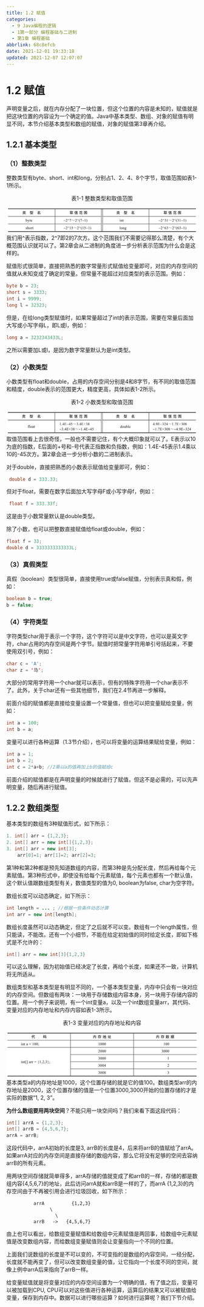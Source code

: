```yaml
---
title: 1.2 赋值
categories:
  - 9 Java编程的逻辑
  - 1第一部分 编程基础与二进制
  - 第1章 编程基础
abbrlink: 68c8efcb
date: 2021-12-01 19:33:18
updated: 2021-12-07 12:07:07
---
```

# 1.2 赋值
声明变量之后，就在内存分配了一块位置，但这个位置的内容是未知的，赋值就是把这块位置的内容设为一个确定的值。Java中基本类型、数组、对象的赋值有明显不同，本节介绍基本类型和数组的赋值，对象的赋值第3章再介绍。

## 1.2.1 基本类型
### （1）整数类型
整数类型有byte、short、int和long，分别占1、2、4、8个字节，取值范围如表1-1所示。

<center>表1-1 整数类型和取值范围</center>

![epub_923038_6](https://raw.githubusercontent.com/lanlan2017/images/master/Blog/2021/11/20211130220747.jpeg)
我们用^表示指数，2^7即2的7次方。这个范围我们不需要记得那么清楚，有个大概范围认识就可以了。第2章会从二进制的角度进一步分析表示范围为什么会是这样的。

赋值形式很简单，直接把熟悉的数字常量形式赋值给变量即可，对应的内存空间的值就从未知变成了确定的常量。但常量不能超过对应类型的表示范围。例如：

```java
byte b = 23;
short s = 3333;
int i = 9999;
long l = 32323;
```

但是，在给long类型赋值时，如果常量超过了int的表示范围，需要在常量后面加大写或小写字母L，即L或l，例如：

```java
long a = 3232343433L;
```

之所以需要加L或l，是因为数字常量默认为是int类型。

### （2）小数类型
小数类型有float和double，占用的内存空间分别是4和8字节，有不同的取值范围和精度，double表示的范围更大，精度更高，具体如表1-2所示。

<center>表1-2 小数类型和取值范围</center>


![epub_923038_7](https://raw.githubusercontent.com/lanlan2017/images/master/Blog/2021/11/20211130220932.jpeg)
取值范围看上去很奇怪，一般也不需要记住，有个大概印象就可以了。E表示以10为底的指数，E后面的+号和-号代表正指数和负指数，例如：1.4E-45表示1.4乘以10的-45次方。第2章会进一步分析小数的二进制表示。

对于double，直接把熟悉的小数表示赋值给变量即可，例如：

```java
 double d = 333.33;
```

但对于float，需要在数字后面加大写字母F或小写字母f，例如：

```java
 float f = 333.33f;
```

这是由于小数常量默认是double类型。

除了小数，也可以把整数直接赋值给float或double，例如：

```java
float f = 33;
double d = 3333333333333L;
```

### （3）真假类型
真假（boolean）类型很简单，直接使用true或false赋值，分别表示真和假，例如：

```java
boolean b = true;
b = false;
```

### （4）字符类型
字符类型char用于表示一个字符，这个字符可以是中文字符，也可以是英文字符，char占用的内存空间是两个字节。赋值时把常量字符用单引号括起来，不要使用双引号，例如：

```java
char c = 'A';
char z = '马';
```

大部分的常用字符用一个char就可以表示，但有的特殊字符用一个char表示不了。此外，关于char还有一些其他细节，我们在2.4节再进一步解释。

前面介绍的赋值都是直接给变量设置一个常量值，但也可以把变量赋给变量，例如：

```java
int a = 100;
int b = a;
```

变量可以进行各种运算（1.3节介绍），也可以将变量的运算结果赋给变量，例如：

```java
int a = 1;
int b = 2;
int c = 2*a+b; //2乘以a的值再加上b的值赋给c
```

前面介绍的赋值都是在声明变量的时候就进行了赋值，但这不是必需的，可以先声明变量，随后再进行赋值。

## 1.2.2 数组类型
基本类型的数组有3种赋值形式，如下所示：

```java
1. int[] arr = {1,2,3};
2. int[] arr = new int[]{1,2,3};
3. int[] arr = new int[3];
    arr[0]=1; arr[1]=2; arr[2]=3;
```

第1种和第2种都是预先知道数组的内容，而第3种是先分配长度，然后再给每个元素赋值。第3种形式中，即使没有给每个元素赋值，每个元素也都有一个默认值，这个默认值跟数组类型有关，数值类型的值为0, boolean为false, char为空字符。

数组长度可以动态确定，如下所示：

```java
int length = ... ; //根据一些条件动态计算
int arr = new int[length];
```

数组长度虽然可以动态确定，但定了之后就不可以变。数组有一个length属性，但只能读，不能改。还有一个小细节，不能在给定初始值的同时给定长度，即如下格式是不允许的：

```java
int[] arr = new int[3]{1,2,3}
```

可以这么理解，因为初始值已经决定了长度，再给个长度，如果还不一致，计算机将无所适从。

数组类型和基本类型是有明显不同的，一个基本类型变量，内存中只会有一块对应的内存空间。但数组有两块：一块用于存储数组内容本身，另一块用于存储内容的位置。用一个例子来说明，有一个int变量a，以及一个int数组变量arr，其代码、变量对应的内存地址和内存内容如表1-3所示。

<center>表1-3 变量对应的内存地址和内容</center>


![epub_923038_8](https://raw.githubusercontent.com/lanlan2017/images/master/Blog/2021/11/20211130221306.jpeg)
基本类型a的内存地址是1000，这个位置存储的就是它的值100。数组类型arr的内存地址是2000，这个位置存储的值是一个位置3000,3000开始的位置存储的才是实际的数据“1, 2, 3”。

**为什么数组要用两块空间**？不能只用一块空间吗？我们来看下面这段代码：

```java
int[] arrA = {1,2,3};
int[] arrB = {4,5,6,7};
arrA = arrB;
```

这段代码中，arrA初始的长度是3, arrB的长度是4，后来将arrB的值赋给了arrA。如果arrA对应的内存空间是直接存储的数组内容，那么它将没有足够的空间去容纳arrB的所有元素。

用两块空间存储就简单得多，arrA存储的值就变成了和arrB的一样，存储的都是数组内容{4,5,6,7}的地址，此后访问arrA就和arrB是一样的了，而arrA {1,2,3}的内存空间由于不再被引用会进行垃圾回收，如下所示：

```
          arrA          {1,2,3}
                \
                  \
          arrB   ->   {4,5,6,7}
```

由上也可以看出，给数组变量赋值和给数组中元素赋值是两回事，给数组中元素赋值是改变数组内容，而给数组变量赋值则会让变量指向一个不同的位置。

上面我们说数组的长度是不可以变的，不可变指的是数组的内容空间，一经分配，长度就不能再变了，但可以改变数组变量的值，让它指向一个长度不同的空间，就像上例中arrA后来指向了arrB一样。

给变量赋值就是将变量对应的内存空间设置为一个明确的值，有了值之后，变量可以被加载到CPU, CPU可以对这些值进行各种运算，运算后的结果又可以被赋值给变量，保存到内存中。数据可以进行哪些运算？如何进行运算呢？我们下节介绍。
